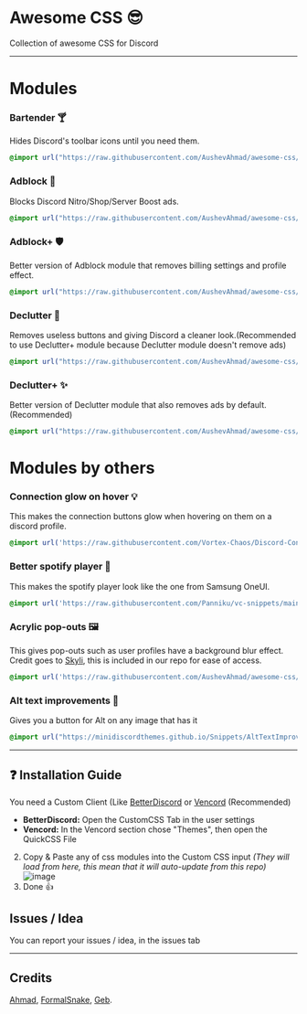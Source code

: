 # Awesome CSS 😎
Collection of awesome CSS for Discord


---
# Modules

### Bartender 🍸

Hides Discord's toolbar icons until you need them. 
```css
@import url("https://raw.githubusercontent.com/AushevAhmad/awesome-css/main/modules/bartender.css");
```
### Adblock 🛑
Blocks Discord Nitro/Shop/Server Boost ads.
```css
@import url("https://raw.githubusercontent.com/AushevAhmad/awesome-css/main/modules/adblock.css");
```
### Adblock+ 🛡️
Better version of Adblock module that removes billing settings and profile effect.
```css
@import url("https://raw.githubusercontent.com/AushevAhmad/awesome-css/main/modules/adblockplus.css");
```
### Declutter 🧹
Removes useless buttons and giving Discord a cleaner look.(Recommended to use Declutter+ module because Declutter module doesn't remove ads)
```css
@import url("https://raw.githubusercontent.com/AushevAhmad/awesome-css/main/modules/declutter.css");
```
### Declutter+ ✨
Better version of Declutter module that also removes ads by default.(Recommended)
```css
@import url("https://raw.githubusercontent.com/AushevAhmad/awesome-css/main/modules/declutterplus.css");
```

# Modules by others
### Connection glow on hover 💡
This makes the connection buttons glow when hovering on them on a discord profile.
```css
@import url('https://raw.githubusercontent.com/Vortex-Chaos/Discord-Connections-Glow/main/Code.css');
```
### Better spotify player 🎵
This makes the spotify player look like the one from Samsung OneUI.
```css
@import url('https://raw.githubusercontent.com/Panniku/vc-snippets/main/BetterSpotifyPlayer.css');
```
### Acrylic pop-outs 🖼️
This gives pop-outs such as user profiles have a background blur effect. Credit goes to [Skyli](https://s-k-y-l-i.github.io/discord-themes/Theme%20code/transparent-popups.css), this is included in our repo for ease of access.
```css
@import url('https://raw.githubusercontent.com/AushevAhmad/awesome-css/main/modules/acrylicpopup.css');
```
### Alt text improvements 🔲
Gives you a button for Alt on any image that has it
```css
@import url("https://minidiscordthemes.github.io/Snippets/AltTextImprovements/main.css");
```
---

## ❓ Installation Guide

You need a Custom Client (Like [BetterDiscord](https://betterdiscord.app/) or [Vencord](https://vencord.dev) (Recommended)

- **BetterDiscord:**
Open the CustomCSS Tab in the user settings
- **Vencord:**
In the Vencord section chose "Themes", then open the QuickCSS File

2. Copy & Paste any of css modules into the Custom CSS input *(They will load from here, this mean that it will auto-update from this repo)*
![image](https://github.com/AushevAhmad/awesome-css/assets/113457231/894d9a44-2d81-438e-ae90-d96252e2c6e0)
3. Done 👍

## Issues / Idea

You can report your issues / idea, in the issues tab

---
## Credits
[Ahmad](https://github.com/AushevAhmad), [FormalSnake](https://github.com/formalsnake), [Geb](https://github.com/underscoregeb).
